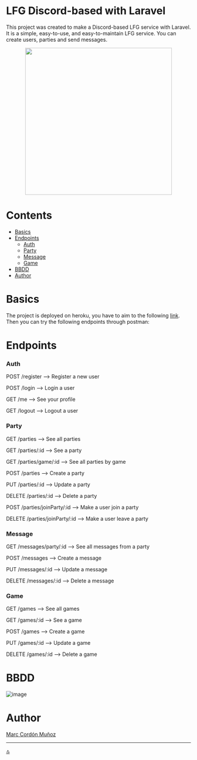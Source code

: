 
# LFG Discord-based with Laravel

This project was created to make a Discord-based LFG service with Laravel. It is a simple, easy-to-use, and easy-to-maintain LFG service. You can create users, parties and send messages.


<p align="center"><a href="https://laravel.com" target="_blank"><img src="https://raw.githubusercontent.com/laravel/art/master/logo-lockup/5%20SVG/2%20CMYK/1%20Full%20Color/laravel-logolockup-cmyk-red.svg" width="400"></a></p>

# Contents

- [Basics](#how-to-use-it)
- [Endpoints](#endpoints)
    - [Auth](#auth)
    - [Party](#party)
    - [Message](#message)
    - [Game](#game)
- [BBDD](#bbdd)
- [Author](#author)





# Basics

The project is deployed on heroku, you have to aim to the following  [link](https://discordlfg.herokuapp.com/api).
Then you can try the following endpoints through postman:





# Endpoints


### Auth

POST /register --> Register a new user

POST /login --> Login a user

GET /me  --> See your profile

GET /logout --> Logout a user


### Party

GET /parties --> See all parties

GET /parties/:id --> See a party

GET /parties/game/:id --> See all parties by game

POST /parties --> Create a party

PUT /parties/:id --> Update a party

DELETE /parties/:id --> Delete a party

POST /parties/joinParty/:id --> Make a user join a party

DELETE /parties/joinParty/:id --> Make a user leave a party

### Message

GET /messages/party/:id --> See all messages from a party

POST /messages --> Create a message

PUT /messages/:id --> Update a message

DELETE /messages/:id --> Delete a message

### Game

GET /games --> See all games

GET /games/:id --> See a game

POST /games --> Create a game

PUT /games/:id --> Update a game

DELETE /games/:id --> Delete a game

# BBDD

![image](https://user-images.githubusercontent.com/102702041/182958166-3f57c789-119a-45de-8e0f-55da5350f344.png)


# Author

[Marc Cordón Muñoz](https://tinyurl.com/marcormun)

---------------------

[:top:](#contents)
